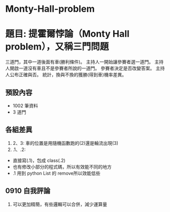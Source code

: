 # Monty-Hall-problem
# 題目: 提霍爾悖論（Monty Hall problem），又稱三門問題
三道門，其中一道後面有車(勝利條件)。
主持人一開始讓參賽者選一道門。
主持人開啟一道沒有車且不是參賽者所說的一道門。
參賽者決定是否改變答案。
主持人公布正確與否。
統計，換與不換的獲勝(得到車)機率差異。

## 預設內容
 - 1002 筆資料
 - 3 道門
## 各組差異
 1. 2、3:
   車的位置是用隨機函數跑的(2)還是輪流出現(3)
 2. .1、.2:
   - 直接寫(.1)，包成 class(.2)
   - 也有修改小部分的程式碼，所以有效能不同的地方
   - .1 用到 python List 的 remove所以效能低些
## 0910 自我評論
1. 可以更加精簡，有些邏輯可以合併，減少運算量

